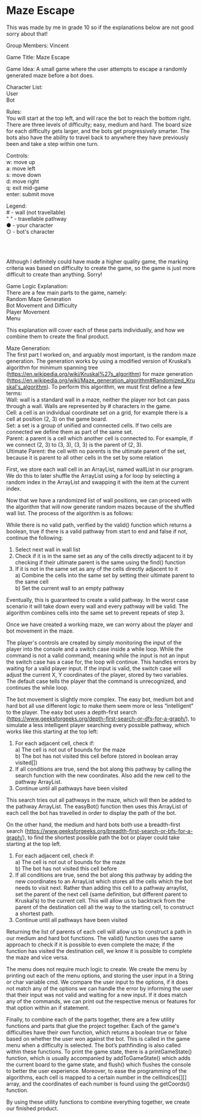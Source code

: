 # Maze Escape
This was made by me in grade 10 so if the explanations below are not good sorry about that!  

Group Members: Vincent

Game Title: Maze Escape

Game Idea: A small game where the user attempts to escape a randomly generated maze before a bot does.  

Character List:   
User  
Bot  

Rules:  
You will start at the top left, and will race the bot to reach the bottom right.
There are three levels of difficulty; easy, medium and hard.
The board size for each difficulty gets larger, and the bots get progressively smarter.
The bots also have the ability to travel back to anywhere they have previously been and take a step within one turn.

Controls:  
w: move up  
a: move left  
s: move down  
d: move right  
q: exit mid-game  
enter: submit move  

Legend:  
\# - wall (not travellable)  
" " - travellable pathway  
● - your character  
○ - bot's character   

  
<br/>
<br/>


Although I definitely could have made a higher quality game, the marking criteria was based on difficulty to create the game, so the game is just more difficult to create than anything. Sorry!


Game Logic Explanation:  
There are a few main parts to the game, namely:  
Random Maze Generation  
Bot Movement and Difficulty  
Player Movement  
Menu  

This explanation will cover each of these parts individually, and how we combine them to create the final product.   

Maze Generation:  
The first part I worked on, and arguably most important, is the random maze generation. The generation works by using a modified version of Kruskal’s algorithm for minimum spanning tree (https://en.wikipedia.org/wiki/Kruskal%27s_algorithm) for maze generation (https://en.wikipedia.org/wiki/Maze_generation_algorithm#Randomized_Kruskal's_algorithm). To perform this algorithm, we must first define a few terms:  
Wall: wall is a standard wall in a maze, neither the player nor bot can pass through a wall. Walls are represented by # characters in the game.  
Cell: a cell is an individual coordinate set on a grid, for example there is a cell at position (2, 3) on the game board.   
Set: a set is a group of unified and connected cells. If two cells are connected we define them as part of the same set.  
Parent: a parent is a cell which another cell is connected to. For example, if we connect (2, 3) to (3, 3), (3, 3) is the parent of (2, 3).  
Ultimate Parent: the cell with no parents is the ultimate parent of the set, because it is parent to all other cells in the set by some relation  


First, we store each wall cell in an ArrayList, named wallList in our program. We do this to later shuffle the ArrayList using a for loop by selecting a random index in the ArrayList and swapping it with the item at the current index.   

Now that we have a randomized list of wall positions, we can proceed with the algorithm that will now generate random mazes because of the shuffled wall list. The process of the algorithm is as follows:  

While there is no valid path, verified by the valid() function which returns a boolean, true if there is a valid pathway from start to end and false if not, continue the following:  
1. Select next wall in wall list  
2. Check if it is in the same set as any of the cells directly adjacent to it by checking if their ultimate parent is the same using the find() function  
3. If it is not in the same set as any of the cells directly adjacent to it  
	a) Combine the cells into the same set by setting their ultimate parent to the same cell  
	b) Set the current wall to an empty pathway  

Eventually, this is guaranteed to create a valid pathway. In the worst case scenario it will take down every wall and every pathway will be valid. The algorithm combines cells into the same set to prevent repeats of step 3.  


Once we have created a working maze, we can worry about the player and bot movement in the maze.  

The player's controls are created by simply monitoring the input of the player into the console and a switch case inside a while loop. While the command is not a valid command, meaning while the input is not an input the switch case has a case for, the loop will continue. This handles errors by waiting for a valid player input. If the input is valid, the switch case will adjust the current X, Y coordinates of the player, stored by two variables. The default case tells the player that the command is unrecognized, and continues the while loop.  

The bot movement is slightly more complex. The easy bot, medium bot and hard bot all use different logic to make them seem more or less “intelligent” to the player. The easy bot uses a depth-first search (https://www.geeksforgeeks.org/depth-first-search-or-dfs-for-a-graph/), to simulate a less intelligent player searching every possible pathway, which works like this starting at the top left:
1. For each adjacent cell, check if:  
	a) The cell is not out of bounds for the maze  
	b) The bot has not visited this cell before (stored in boolean array visited[])  
2. If all conditions are true, send the bot along this pathway by calling the search function with the new coordinates. Also add the new cell to the pathway ArrayList.  
3. Continue until all pathways have been visited  

This search tries out all pathways in the maze, which will then be added to the pathway ArrayList. The easyBot() function then uses this ArrayList of each cell the bot has travelled in order to display the path of the bot.  

On the other hand, the medium and hard bots both use a breadth-first search (https://www.geeksforgeeks.org/breadth-first-search-or-bfs-for-a-graph/), to find the shortest possible path the bot or player could take starting at the top left.   
1. For each adjacent cell, check if:  
	a) The cell is not out of bounds for the maze  
	b) The bot has not visited this cell before  
2. If all conditions are true, send the bot along this pathway by adding the new coordinates to an ArrayList which stores all the cells which the bot needs to visit next. Rather than adding this cell to a pathway arraylist, set the parent of the next cell (same definition, but different parent to Kruskal’s) to the current cell. This will allow us to backtrack from the parent of the destination cell all the way to the starting cell, to construct a shortest path.  
3. Continue until all pathways have been visited  

Returning the list of parents of each cell will allow us to construct a path in our medium and hard bot functions. The valid() function uses the same approach to check if it is possible to even complete the maze; if the function has visited the destination cell, we know it is possible to complete the maze and vice versa.   

The menu does not require much logic to create. We create the menu by printing out each of the menu options, and storing the user input in a String or char variable cmd. We compare the user input to the options, if it does not match any of the options we can handle the error by informing the user that their input was not valid and waiting for a new input. If it does match any of the commands, we can print out the respective menus or features for that option within an if statement.  

Finally, to combine each of the parts together, there are a few utility functions and parts that glue the project together. Each of the game's difficulties have their own function, which returns a boolean true or false based on whether the user won against the bot. This is called in the game menu when a difficulty is selected. The bot’s pathfinding is also called within these functions. To print the game state, there is a printGameState() function, which is usually accompanied by addToGameState() which adds the current board to the game state, and flush() which flushes the console to better the user experience. Moreover, to ease the programming of the algorithms, each cell is mapped to a certain number in the cellIndices[][] array, and the coordinates of each number is found using the getCoords() function.  

By using these utility functions to combine everything together, we create our finished product.
